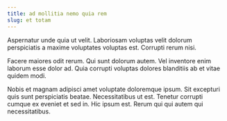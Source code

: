 ```yaml
---
title: ad mollitia nemo quia rem
slug: et totam
---
```


Aspernatur unde quia ut velit. Laboriosam voluptas velit dolorum perspiciatis a maxime voluptates voluptas est. Corrupti rerum nisi.

Facere maiores odit rerum. Qui sunt dolorum autem. Vel inventore enim laborum esse dolor ad. Quia corrupti voluptas dolores blanditiis ab et vitae quidem modi.

Nobis et magnam adipisci amet voluptate doloremque ipsum. Sit excepturi quis sunt perspiciatis beatae. Necessitatibus ut est. Tenetur corrupti cumque ex eveniet et sed in. Hic ipsum est. Rerum qui qui autem qui necessitatibus.
